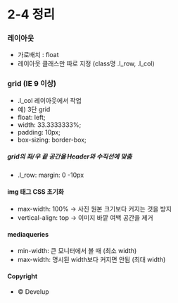 # 2-4 정리

### 레이아웃
* 가로배치 : float
* 레이아웃 클래스만 따로 지정 (class명 .l_row, .l_col)

### grid (IE 9 이상)
* .l_col 레이아웃에서 작업
* 예) 3단 grid
* float: left;
* width: 33.3333333%;
* padding: 10px;
* box-sizing: border-box;

##### grid의 좌/우 끝 공간을 Header와 수직선에 맞춤
* .l_row: margin: 0 -10px

#### img 태그 CSS 초기화
* max-width: 100% -> 사진 원본 크기보다 커지는 것을 방지
* vertical-align: top -> 이미지 바깥 여백 공간을 제거

#### mediaqueries
* min-width: 큰 모니터에서 볼 때 (최소 width)
* max-width: 명시된 width보다 커지면 안됨 (최대 width)

#### Copyright
* &copy; Develup
